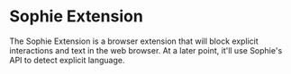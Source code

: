 # Sophie Extension
The Sophie Extension is a browser extension that will block explicit interactions and text in the web browser. At a later point, it'll use Sophie's API to detect explicit language.
